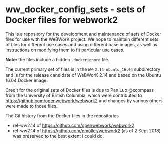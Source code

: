 # ww_docker_config_sets - sets of Docker files for webwork2

This is a repository for the development and maintenance of sets of Docker 
files for use with the WeBWorK project. We hope to maintain different sets of 
files for different use cases and using different base images, as well as 
instructions on modifying them to fit particular use cases. 

**Note:** the files include a hidden `.dockerignore` file.

The current primary set of files is in the `WW-2.14-ubuntu_16.04` subdirectory
and is for the release candidate of WeBWorK 2.14 and based on the 
Ubuntu 16.04 Docker image. 

Credit for the original sets of Docker files is due to Pan Luo @xcompass 
from the University of British Columbia, which were contributed to 
https://github.com/openwebwork/webwork2 and changes by various others were 
made to those files.

The Git history from the Docker files in the repositories 
  * rel-ww2.14 of https://github.com/openwebwork/webwork2
  * rel-ww2.14 of https://github.com/nmoller/webwork2
(as of 2 Sept 2018) was preserved to the best extent I could do.
